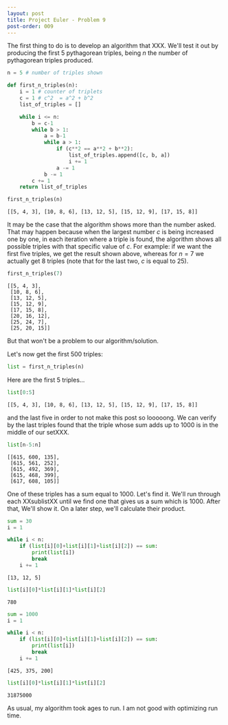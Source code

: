 ```yaml
---
layout: post
title: Project Euler - Problem 9
post-order: 009
---
```


The first thing to do is to develop an algorithm that XXX. We'll test it out by producing the first 5 pythagorean triples, being $n$ the number of pythagorean triples produced.


```python
n = 5 # number of triples shown
```


```python
def first_n_triples(n):
    i = 1 # counter of triplets
    c = 1 # c^2  = a^2 + b^2
    list_of_triples = []

    while i <= n:
        b = c-1
        while b > 1:
            a = b-1
            while a > 1:
                if (c**2 == a**2 + b**2):
                    list_of_triples.append([c, b, a])
                    i += 1
                a -= 1
            b -= 1
        c += 1    
    return list_of_triples
```


```python
first_n_triples(n)
```




    [[5, 4, 3], [10, 8, 6], [13, 12, 5], [15, 12, 9], [17, 15, 8]]



It may be the case that the algorithm shows more than the number asked. That may happen because when the largest number $c$ is being increased one by one, in each iteration where a triple is found, the algorithm shows all possible triples with that specific value of $c$. For example: if we want the first five triples, we get the result shown above, whereas for $n=7$ we actually get 8 triples (note that for the last two, $c$ is equal to $25$).


```python
first_n_triples(7)
```




    [[5, 4, 3],
     [10, 8, 6],
     [13, 12, 5],
     [15, 12, 9],
     [17, 15, 8],
     [20, 16, 12],
     [25, 24, 7],
     [25, 20, 15]]



But that won't be a problem to our algorithm/solution.

Let's now get the first 500 triples:


```python
list = first_n_triples(n)
```

Here are the first 5 triples...


```python
list[0:5]
```




    [[5, 4, 3], [10, 8, 6], [13, 12, 5], [15, 12, 9], [17, 15, 8]]



and the last five in order to not make this post so looooong. We can verify by the last triples found that the triple whose sum adds up to 1000 is in the middle of our setXXX.


```python
list[n-5:n]
```




    [[615, 600, 135],
     [615, 561, 252],
     [615, 492, 369],
     [615, 468, 399],
     [617, 608, 105]]



One of these triples has a sum equal to 1000. Let's find it. We'll run through each XXsublistXX until we find one that gives us a sum which is 1000. After that, We'll show it. On a later step, we'll calculate their product.


```python
sum = 30
i = 1

while i < n:
    if (list[i][0]+list[i][1]+list[i][2]) == sum:
        print(list[i])
        break
    i += 1
```

    [13, 12, 5]



```python
list[i][0]*list[i][1]*list[i][2]
```




    780




```python
sum = 1000
i = 1

while i < n:
    if (list[i][0]+list[i][1]+list[i][2]) == sum:
        print(list[i])
        break
    i += 1
```

    [425, 375, 200]



```python
list[i][0]*list[i][1]*list[i][2]
```




    31875000



As usual, my algorithm took ages to run. I am not good with optimizing run time.
